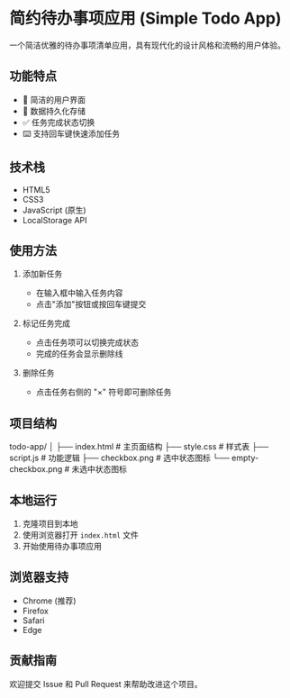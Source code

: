 # 简约待办事项应用 (Simple Todo App)

一个简洁优雅的待办事项清单应用，具有现代化的设计风格和流畅的用户体验。

## 功能特点

- 🎯 简洁的用户界面
- 💾 数据持久化存储
- ✅ 任务完成状态切换
- ⌨️ 支持回车键快速添加任务


## 技术栈

- HTML5
- CSS3
- JavaScript (原生)
- LocalStorage API

## 使用方法

1. 添加新任务
   - 在输入框中输入任务内容
   - 点击"添加"按钮或按回车键提交

2. 标记任务完成
   - 点击任务项可以切换完成状态
   - 完成的任务会显示删除线

3. 删除任务
   - 点击任务右侧的 "×" 符号即可删除任务

## 项目结构

todo-app/
│
├── index.html # 主页面结构
├── style.css # 样式表
├── script.js # 功能逻辑
├── checkbox.png # 选中状态图标
└── empty-checkbox.png # 未选中状态图标

## 本地运行

1. 克隆项目到本地
2. 使用浏览器打开 `index.html` 文件
3. 开始使用待办事项应用

## 浏览器支持

- Chrome (推荐)
- Firefox
- Safari
- Edge

## 贡献指南

欢迎提交 Issue 和 Pull Request 来帮助改进这个项目。
